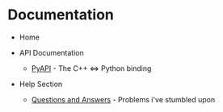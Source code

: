 # Documentation

* Home

* API Documentation
    * [PyAPI](./api/pyapi.md) - The C++ <=> Python binding
    
* Help Section
    * [Questions and Answers](./api/issues/qa.md) - Problems i've stumbled upon